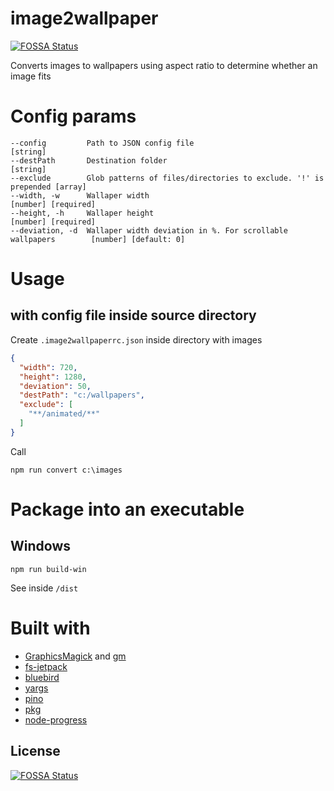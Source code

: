 # image2wallpaper
[![FOSSA Status](https://app.fossa.io/api/projects/git%2Bgithub.com%2Fnikolay-borzov%2Fimage2wallpaper.svg?type=shield)](https://app.fossa.io/projects/git%2Bgithub.com%2Fnikolay-borzov%2Fimage2wallpaper?ref=badge_shield)

Converts images to wallpapers using aspect ratio to determine whether an image fits

# Config params

```
--config         Path to JSON config file                                        [string]
--destPath       Destination folder                                              [string]
--exclude        Glob patterns of files/directories to exclude. '!' is prepended [array]
--width, -w      Wallaper width                                                  [number] [required]
--height, -h     Wallaper height                                                 [number] [required]
--deviation, -d  Wallaper width deviation in %. For scrollable wallpapers        [number] [default: 0]
```

# Usage

## with config file inside source directory

Create `.image2wallpaperrc.json` inside directory with images

```json
{
  "width": 720,
  "height": 1280,
  "deviation": 50,
  "destPath": "c:/wallpapers",
  "exclude": [
    "**/animated/**"
  ]
}
```

Call
```
npm run convert c:\images
```

# Package into an executable

## Windows

```
npm run build-win
```
See inside `/dist`

# Built with

- [GraphicsMagick](http://www.graphicsmagick.org/) and [gm](https://github.com/aheckmann/gm)
- [fs-jetpack](https://github.com/szwacz/fs-jetpack)
- [bluebird](https://github.com/petkaantonov/bluebird)
- [yargs](https://github.com/yargs/yargs)
- [pino](https://github.com/pinojs/pino)
- [pkg](https://github.com/zeit/pkg)
- [node-progress](https://github.com/visionmedia/node-progress)

## License
[![FOSSA Status](https://app.fossa.io/api/projects/git%2Bgithub.com%2Fnikolay-borzov%2Fimage2wallpaper.svg?type=large)](https://app.fossa.io/projects/git%2Bgithub.com%2Fnikolay-borzov%2Fimage2wallpaper?ref=badge_large)